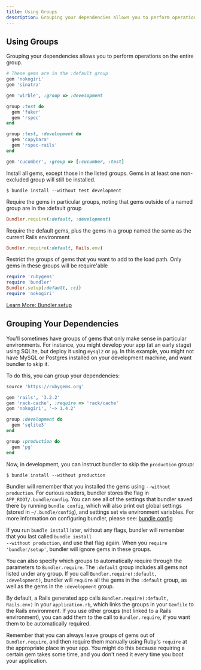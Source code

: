 ```yaml
---
title: Using Groups
description: Grouping your dependencies allows you to perform operations on the entire group
---
```


## Using Groups

Grouping your dependencies allows you
to perform operations on the entire
group.

~~~ ruby
# These gems are in the :default group
gem 'nokogiri'
gem 'sinatra'

gem 'wirble', :group => :development

group :test do
  gem 'faker'
  gem 'rspec'
end

group :test, :development do
  gem 'capybara'
  gem 'rspec-rails'
end

gem 'cucumber', :group => [:cucumber, :test]
~~~

Install all gems, except those in the
listed groups. Gems in at least one
non-excluded group will still be installed.

    $ bundle install --without test development

Require the gems in particular groups,
noting that gems outside of a named group
are in the :default group

~~~ ruby
Bundler.require(:default, :development)
~~~

Require the default gems, plus the gems
in a group named the same as the current
Rails environment

~~~ ruby
Bundler.require(:default, Rails.env)
~~~

Restrict the groups of gems that you
want to add to the load path. Only gems
in these groups will be require'able

~~~ ruby
require 'rubygems'
require 'bundler'
Bundler.setup(:default, :ci)
require 'nokogiri'
~~~

<a class="btn btn-primary" href="/bundler_setup.html">Learn More: Bundler.setup</a>

## Grouping Your Dependencies

You'll sometimes have groups of gems that only make sense in particular environments.
For instance, you might develop your app (at an early stage) using SQLite, but deploy it
using <code>mysql2</code> or <code>pg</code>. In this example, you might not have MySQL
or Postgres installed on your development machine, and want bundler to skip it.

To do this, you can group your dependencies:

~~~ ruby
source 'https://rubygems.org'

gem 'rails', '3.2.2'
gem 'rack-cache', :require => 'rack/cache'
gem 'nokogiri', '~> 1.4.2'

group :development do
  gem 'sqlite3'
end

group :production do
  gem 'pg'
end
~~~

Now, in development, you can instruct bundler to skip the <code>production</code> group:

    $ bundle install --without production

Bundler will remember that you installed the gems using <code>--without
production</code>. For curious readers, bundler stores the flag in
<code>APP_ROOT/.bundle/config</code>. You can see all of the settings that bundler saved
there by running <code>bundle config</code>, which will also print out global settings
(stored in <code>~/.bundle/config</code>), and settings set via environment variables.
For more information on configuring bundler, please see:
[bundle config](/v1.12/bundle_config.html)

If you run <code>bundle install</code> later, without any flags, bundler will remember
that you last called <code>bundle install --without production</code>, and use that flag
again. When you <code>require 'bundler/setup'</code>, bundler will ignore gems in these
groups.

You can also specify which groups to automatically require through the parameters to
<code>Bundler.require</code>. The <code>:default</code> group includes all gems not
listed under any group. If you call <code>Bundler.require(:default, :development)</code>,
bundler will <code>require</code> all the gems in the <code>:default</code> group, as
well as the gems in the <code>:development</code> group.

By default, a Rails generated app calls <code>Bundler.require(:default,
Rails.env)</code> in your <code>application.rb</code>, which links the groups in your
<code>Gemfile</code> to the Rails environment. If you use other groups (not linked to a
Rails environment), you can add them to the call to <code>Bundler.require</code>, if you
want them to be automatically required.

Remember that you can always leave groups of gems out of <code>Bundler.require</code>,
and then require them manually using Ruby's <code>require</code> at the appropriate
place in your app. You might do this because requiring a certain gem takes some time,
and you don't need it every time you boot your application.
